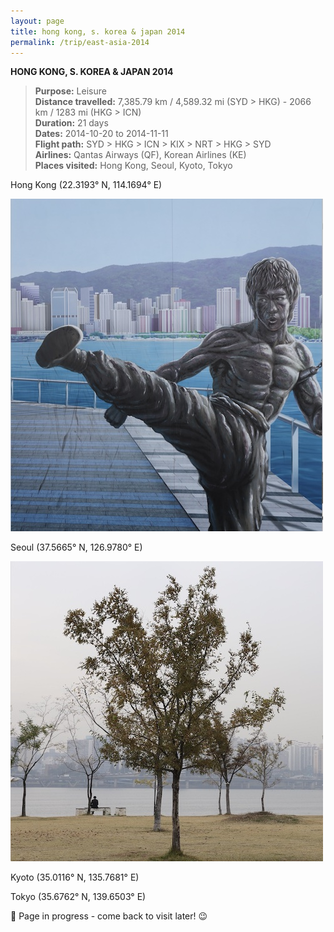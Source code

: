 ```yaml
---
layout: page
title: hong kong, s. korea & japan 2014
permalink: /trip/east-asia-2014
---
```


<b>HONG KONG, S. KOREA & JAPAN 2014</b>

<blockquote>
<b>Purpose:</b> Leisure<br />
<b>Distance travelled:</b> 7,385.79 km / 4,589.32 mi (SYD > HKG) - 2066 km / 1283 mi (HKG > ICN)<br />
<b>Duration:</b> 21 days<br />
<b>Dates:</b> 2014-10-20 to 2014-11-11<br />
<b>Flight path:</b> SYD > HKG > ICN > KIX > NRT > HKG > SYD <br />
<b>Airlines:</b> Qantas Airways (QF), Korean Airlines (KE)<br />
<b>Places visited:</b> Hong Kong, Seoul, Kyoto, Tokyo
</blockquote>

Hong Kong (22.3193° N, 114.1694° E)<br />

<img src="/assets/2014-hk-001.jpg" alt="An illustration of Bruce Lee">

Seoul (37.5665° N, 126.9780° E)<br />

<img src="/assets/2014-skorea-001.jpg" alt="Along the Han River">

Kyoto (35.0116° N, 135.7681° E)<br />

Tokyo (35.6762° N, 139.6503° E)

🚧 Page in progress - come back to visit later! 😉

<style>
  .wrapper {
    max-width: 58em;
  }
</style>